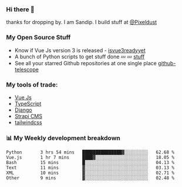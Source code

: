 ### Hi there 👋

thanks for dropping by.
I am Sandip. I build stuff at [@Pixeldust](github.com/pixeldust-in/)

###  **My Open Source Stuff**

 - Know if Vue Js version 3 is released -  [isvue3readyyet](https://github.com/sandiprb/isvue3readyyet)
 - A bunch of Python scripts to get stuff done 💤 💤 [stuff](https://github.com/sandiprb/stuff)
 - See all your starred Github repositories at one single place [github-telescope](https://github.com/sandiprb/github-telescope)



###  **My tools of trade:**
 - [Vue Js](https://github.com/vuejs/vue/)
 - [TypeScript](https://github.com/microsoft/TypeScript)
 - [Django](github.com/django/django)
 - [Strapi CMS](github.com/strapi/strapi)
 - [tailwindcss](https://github.com/tailwindlabs/tailwindcss)


###  📊 **My Weekly development breakdown**
<!--START_SECTION:waka-->

```text
Python       3 hrs 54 mins   ███████████████▓░░░░░░░░░   62.68 %
Vue.js       1 hr 7 mins     ████▓░░░░░░░░░░░░░░░░░░░░   18.05 %
Bash         15 mins         █░░░░░░░░░░░░░░░░░░░░░░░░   04.13 %
Text         11 mins         ▓░░░░░░░░░░░░░░░░░░░░░░░░   03.13 %
XML          10 mins         ▓░░░░░░░░░░░░░░░░░░░░░░░░   02.71 %
Other        9 mins          ▓░░░░░░░░░░░░░░░░░░░░░░░░   02.48 %
```

<!--END_SECTION:waka-->

